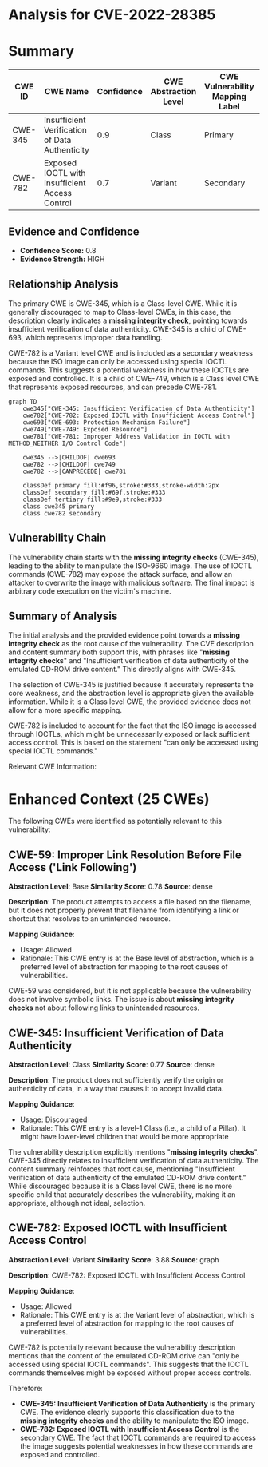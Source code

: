 # Analysis for CVE-2022-28385

# Summary
| CWE ID | CWE Name | Confidence | CWE Abstraction Level | CWE Vulnerability Mapping Label | CWE-Vulnerability Mapping Notes |
|---|---|---|---|---|---|
| CWE-345 | Insufficient Verification of Data Authenticity | 0.9 | Class | Primary | Allowed with Review |
| CWE-782 | Exposed IOCTL with Insufficient Access Control | 0.7 | Variant | Secondary | Allowed |

## Evidence and Confidence

*   **Confidence Score:** 0.8
*   **Evidence Strength:** HIGH

## Relationship Analysis
The primary CWE is CWE-345, which is a Class-level CWE. While it is generally discouraged to map to Class-level CWEs, in this case, the description clearly indicates a **missing integrity check**, pointing towards insufficient verification of data authenticity. CWE-345 is a child of CWE-693, which represents improper data handling.

CWE-782 is a Variant level CWE and is included as a secondary weakness because the ISO image can only be accessed using special IOCTL commands. This suggests a potential weakness in how these IOCTLs are exposed and controlled. It is a child of CWE-749, which is a Class level CWE that represents exposed resources, and can precede CWE-781.

```mermaid
graph TD
    cwe345["CWE-345: Insufficient Verification of Data Authenticity"]
    cwe782["CWE-782: Exposed IOCTL with Insufficient Access Control"]
    cwe693["CWE-693: Protection Mechanism Failure"]
    cwe749["CWE-749: Exposed Resource"]
    cwe781["CWE-781: Improper Address Validation in IOCTL with METHOD_NEITHER I/O Control Code"]
    
    cwe345 -->|CHILDOF| cwe693
    cwe782 -->|CHILDOF| cwe749
    cwe782 -->|CANPRECEDE| cwe781
    
    classDef primary fill:#f96,stroke:#333,stroke-width:2px
    classDef secondary fill:#69f,stroke:#333
    classDef tertiary fill:#9e9,stroke:#333
    class cwe345 primary
    class cwe782 secondary
```

## Vulnerability Chain
The vulnerability chain starts with the **missing integrity checks** (CWE-345), leading to the ability to manipulate the ISO-9660 image. The use of IOCTL commands (CWE-782) may expose the attack surface, and allow an attacker to overwrite the image with malicious software. The final impact is arbitrary code execution on the victim's machine.

## Summary of Analysis
The initial analysis and the provided evidence point towards a **missing integrity check** as the root cause of the vulnerability. The CVE description and content summary both support this, with phrases like "**missing integrity checks**" and "Insufficient verification of data authenticity of the emulated CD-ROM drive content." This directly aligns with CWE-345.

The selection of CWE-345 is justified because it accurately represents the core weakness, and the abstraction level is appropriate given the available information. While it is a Class level CWE, the provided evidence does not allow for a more specific mapping.

CWE-782 is included to account for the fact that the ISO image is accessed through IOCTLs, which might be unnecessarily exposed or lack sufficient access control. This is based on the statement "can only be accessed using special IOCTL commands."

Relevant CWE Information:

# Enhanced Context (25 CWEs)
The following CWEs were identified as potentially relevant to this vulnerability:

## CWE-59: Improper Link Resolution Before File Access ('Link Following')
**Abstraction Level**: Base
**Similarity Score**: 0.78
**Source**: dense

**Description**:
The product attempts to access a file based on the filename, but it does not properly prevent that filename from identifying a link or shortcut that resolves to an unintended resource.

**Mapping Guidance**:
- Usage: Allowed
- Rationale: This CWE entry is at the Base level of abstraction, which is a preferred level of abstraction for mapping to the root causes of vulnerabilities.

CWE-59 was considered, but it is not applicable because the vulnerability does not involve symbolic links. The issue is about **missing integrity checks** not about following links to unintended resources.

## CWE-345: Insufficient Verification of Data Authenticity
**Abstraction Level**: Class
**Similarity Score**: 0.77
**Source**: dense

**Description**:
The product does not sufficiently verify the origin or authenticity of data, in a way that causes it to accept invalid data.

**Mapping Guidance**:
- Usage: Discouraged
- Rationale: This CWE entry is a level-1 Class (i.e., a child of a Pillar). It might have lower-level children that would be more appropriate

The vulnerability description explicitly mentions "**missing integrity checks**". CWE-345 directly relates to insufficient verification of data authenticity. The content summary reinforces that root cause, mentioning "Insufficient verification of data authenticity of the emulated CD-ROM drive content." While discouraged because it is a Class level CWE, there is no more specific child that accurately describes the vulnerability, making it an appropriate, although not ideal, selection.

## CWE-782: Exposed IOCTL with Insufficient Access Control
**Abstraction Level**: Variant
**Similarity Score**: 3.88
**Source**: graph

**Description**:
CWE-782: Exposed IOCTL with Insufficient Access Control

**Mapping Guidance**:
- Usage: Allowed
- Rationale: This CWE entry is at the Variant level of abstraction, which is a preferred level of abstraction for mapping to the root causes of vulnerabilities.

CWE-782 is potentially relevant because the vulnerability description mentions that the content of the emulated CD-ROM drive can "only be accessed using special IOCTL commands". This suggests that the IOCTL commands themselves might be exposed without proper access controls.

Therefore:

*   **CWE-345: Insufficient Verification of Data Authenticity** is the primary CWE. The evidence clearly supports this classification due to the **missing integrity checks** and the ability to manipulate the ISO image.
*   **CWE-782: Exposed IOCTL with Insufficient Access Control** is the secondary CWE. The fact that IOCTL commands are required to access the image suggests potential weaknesses in how these commands are exposed and controlled.